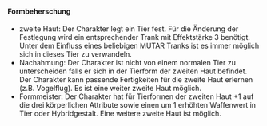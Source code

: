 #### Formbeherschung

* zweite Haut: Der Charakter legt ein Tier fest. Für die Änderung der Festlegung wird ein entsprechender Trank mit
Effektstärke 3 benötigt. Unter dem Einfluss eines beliebigen MUTAR Tranks ist es immer möglich sich in dieses Tier
zu verwandeln.
* Nachahmung: Der Charakter ist nicht von einem normalen Tier zu unterscheiden falls er sich in der Tierform der
zweiten Haut befindet. Der Charakter kann passende Fertigkeiten für die zweite Haut erlernen (z.B. Vogelflug). Es
ist eine weiter zweite Haut möglich.
* Formmeister: Der Charakter hat für Tierformen der zweiten Haut +1 auf die drei körperlichen Attribute sowie einen
um 1 erhöhten Waffenwert in Tier oder Hybridgestalt. Eine weitere zweite Haut ist möglich.

